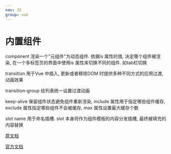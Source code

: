 ```yaml
---
nav: JS
group: vue
---
```

# 内置组件

component 渲染一个"元组件"为动态组件. 依据is 属性的值, 决定哪个组件被渲染, 在一个多标签页的界面中使用is 属性来切换不同的组件. 如tab栏切换

transition 用于Vue 中插入, 更新或者移除DOM 时提供多种不同方式的应用过渡, 动画效果

transition-group 给列表统一设置过渡动画

keep-alive 保留组件状态避免组件重新渲染, include 属性用于指定哪些组件缓存, exclude 属性指定哪些组件不会被缓存, max 属性设置最大缓存个数

slot name 用于命名插槽. slot 本身将作为组件模板的内容分发插槽, 最终被填充的内容替换

[原文档](https://www.yuque.com/silence1224/zvw0fi/kcado0#268579f9)

[官方文档](https://v2.cn.vuejs.org/v2/api/#%E5%86%85%E7%BD%AE%E7%9A%84%E7%BB%84%E4%BB%B6)
